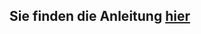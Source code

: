 ## Sie finden die Anleitung [hier](https://github.com/FriendsOfShopware/FroshPlatformBunnycdnMediaStorage#usage)